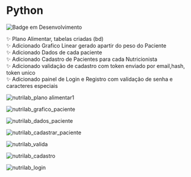 # Python
![Badge em Desenvolvimento](http://img.shields.io/static/v1?label=STATUS&message=EM%20DESENVOLVIMENTO&color=GREEN&style=for-the-badge)

:sparkles: Plano Alimentar, tabelas criadas (bd) <br>
:sparkles: Adicionado Grafico Linear gerado apartir do peso do Paciente <br>
:sparkles: Adicionado Dados de cada paciente <br>
:sparkles: Adicionado Cadastro de Pacientes para cada Nutricionista <br>
:sparkles: Adicionado validação de cadastro com token enviado por email,hash, token unico <br>
:sparkles: Adicionado painel de Login e Registro com validação de senha e caracteres especiais


![nutrilab_plano alimentar1](https://user-images.githubusercontent.com/89768557/215981986-a28bb004-e706-4818-9552-aecb40ace0e9.png)

![nutrilab_grafico_paciente](https://user-images.githubusercontent.com/89768557/215381140-2a7b420d-27cc-4396-be72-2120553ff590.png)

![nutrilab_dados_paciente](https://user-images.githubusercontent.com/89768557/215381320-920882b8-da1b-4dd7-bdd7-536a67ecb1bc.png)

![nutrilab_cadastrar_paciente](https://user-images.githubusercontent.com/89768557/215381114-7b7c0aa4-c231-4b3b-b137-03d5a197d93d.png)

![nutrilab_valida](https://user-images.githubusercontent.com/89768557/215026543-4b7a3afc-4ee3-4aab-844a-ee0bf3274807.png)

![nutrilab_cadastro](https://user-images.githubusercontent.com/89768557/214492045-181def93-e531-41d4-8c47-6b5d82b8bd49.png)

![nutrilab_login](https://user-images.githubusercontent.com/89768557/214492048-817d075a-4ca4-42b9-b852-889c3ba18f40.png)
